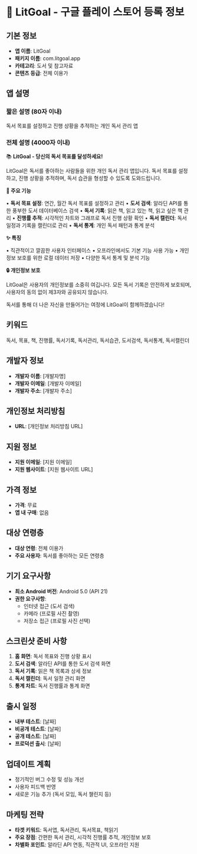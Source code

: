 # 📱 LitGoal - 구글 플레이 스토어 등록 정보

## 기본 정보

- **앱 이름**: LitGoal
- **패키지 이름**: com.litgoal.app
- **카테고리**: 도서 및 참고자료
- **콘텐츠 등급**: 전체 이용가

## 앱 설명

### 짧은 설명 (80자 이내)

독서 목표를 설정하고 진행 상황을 추적하는 개인 독서 관리 앱

### 전체 설명 (4000자 이내)

📚 **LitGoal - 당신의 독서 목표를 달성하세요!**

LitGoal은 독서를 좋아하는 사람들을 위한 개인 독서 관리 앱입니다. 독서 목표를 설정하고, 진행 상황을 추적하며, 독서 습관을 형성할 수 있도록 도와드립니다.

**🎯 주요 기능**

• **독서 목표 설정**: 연간, 월간 독서 목표를 설정하고 관리
• **도서 검색**: 알라딘 API를 통한 풍부한 도서 데이터베이스 검색
• **독서 기록**: 읽은 책, 읽고 있는 책, 읽고 싶은 책 관리
• **진행률 추적**: 시각적인 차트와 그래프로 독서 진행 상황 확인
• **독서 캘린더**: 독서 일정과 기록을 캘린더로 관리
• **독서 통계**: 개인 독서 패턴과 통계 분석

**✨ 특징**

• 직관적이고 깔끔한 사용자 인터페이스
• 오프라인에서도 기본 기능 사용 가능
• 개인정보 보호를 위한 로컬 데이터 저장
• 다양한 독서 통계 및 분석 기능

**🔒 개인정보 보호**

LitGoal은 사용자의 개인정보를 소중히 여깁니다. 모든 독서 기록은 안전하게 보호되며, 사용자의 동의 없이 제3자와 공유되지 않습니다.

독서를 통해 더 나은 자신을 만들어가는 여정에 LitGoal이 함께하겠습니다!

## 키워드

독서, 목표, 책, 진행률, 독서기록, 독서관리, 독서습관, 도서검색, 독서통계, 독서캘린더

## 개발자 정보

- **개발자 이름**: [개발자명]
- **개발자 이메일**: [개발자 이메일]
- **개발자 주소**: [개발자 주소]

## 개인정보 처리방침

- **URL**: [개인정보 처리방침 URL]

## 지원 정보

- **지원 이메일**: [지원 이메일]
- **지원 웹사이트**: [지원 웹사이트 URL]

## 가격 정보

- **가격**: 무료
- **앱 내 구매**: 없음

## 대상 연령층

- **대상 연령**: 전체 이용가
- **주요 사용자**: 독서를 좋아하는 모든 연령층

## 기기 요구사항

- **최소 Android 버전**: Android 5.0 (API 21)
- **권한 요구사항**:
  - 인터넷 접근 (도서 검색)
  - 카메라 (프로필 사진 촬영)
  - 저장소 접근 (프로필 사진 선택)

## 스크린샷 준비 사항

1. **홈 화면**: 독서 목표와 진행 상황 표시
2. **도서 검색**: 알라딘 API를 통한 도서 검색 화면
3. **독서 기록**: 읽은 책 목록과 상세 정보
4. **독서 캘린더**: 독서 일정 관리 화면
5. **통계 차트**: 독서 진행률과 통계 화면

## 출시 일정

- **내부 테스트**: [날짜]
- **비공개 테스트**: [날짜]
- **공개 테스트**: [날짜]
- **프로덕션 출시**: [날짜]

## 업데이트 계획

- 정기적인 버그 수정 및 성능 개선
- 사용자 피드백 반영
- 새로운 기능 추가 (독서 모임, 독서 챌린지 등)

## 마케팅 전략

- **타겟 키워드**: 독서앱, 독서관리, 독서목표, 책읽기
- **주요 장점**: 간편한 독서 관리, 시각적 진행률 추적, 개인정보 보호
- **차별화 포인트**: 알라딘 API 연동, 직관적 UI, 오프라인 지원

